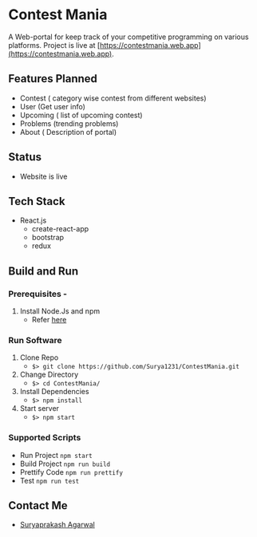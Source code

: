 # Contest Mania

A Web-portal for keep track of your competitive programming on various platforms. Project is live at [https://contestmania.web.app](https://contestmania.web.app).

## Features Planned

- Contest ( category wise contest from different websites)
- User (Get user info)
- Upcoming ( list of upcoming contest)
- Problems (trending problems)
- About ( Description of portal)

## Status

- Website is live

## Tech Stack

- React.js
  - create-react-app
  - bootstrap
  - redux

## Build and Run

### Prerequisites -

1. Install Node.Js and npm
   - Refer [here](https://nodejs.org/en/download/)

### Run Software

1. Clone Repo
   - `$> git clone https://github.com/Surya1231/ContestMania.git`
2. Change Directory
   - `$> cd ContestMania/`
3. Install Dependencies
   - `$> npm install`
4. Start server
   - `$> npm start`

### Supported Scripts

- Run Project `npm start`
- Build Project `npm run build`
- Prettify Code `npm run prettify`
- Test `npm run test`

## Contact Me

- [Suryaprakash Agarwal](https://surya1231.github.io/)
